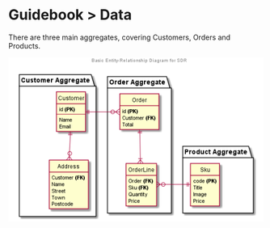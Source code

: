 # Guidebook > Data

There are three main aggregates, covering Customers, Orders and Products.

![Entity-Relationship Diagram](./entity-relationship-diagram.png "Entity-Relationship Diagram")
